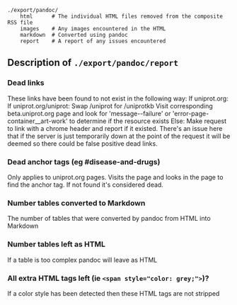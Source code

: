 ```
./export/pandoc/
	html      # The individual HTML files removed from the composite RSS file
	images    # Any images encountered in the HTML
	markdown  # Converted using pandoc
	report    # A report of any issues encountered
```

## Description of `./export/pandoc/report`

### Dead links

These links have been found to not exist in the following way:
If uniprot.org:
If uniprot.org/uniprot:
Swap /uniprot for /uniprotkb
Visit corresponding beta.uniprot.org page and look for 'message--failure' or 'error-page-container\_\_art-work' to determine if the resource exists
Else:
Make request to link with a chrome header and report if it existed. There's an issue here that if the server is just temporarily down at the point of the request it will be deemed so there could be false positive dead links.

### Dead anchor tags (eg #disease-and-drugs)

Only applies to uniprot.org pages. Visits the page and looks in the page to find the anchor tag. If not found it's considered dead.

### Number tables converted to Markdown

The number of tables that were converted by pandoc from HTML into Markdown

### Number tables left as HTML

If a table is too complex pandoc will leave as HTML

### All extra HTML tags left (ie `<span style="color: grey;">`)?

If a color style has been detected then these HTML tags are not stripped
